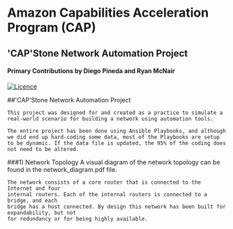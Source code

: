 # Amazon Capabilities Acceleration Program (CAP)
## 'CAP'Stone Network Automation Project
#### Primary Contributions by Diego Pineda and Ryan McNair
[![Licence](https://img.shields.io/github/license/larymak/Python-project-Scripts)](https://www.gnu.org/licenses/gpl-3.0.en.html)


##'CAP'Stone Network Automation Project

    This project was designed for and created as a practice to simulate a 
    real-world scenario for building a network using automation tools.

    The entire project has been done using Ansible Playbooks, and although
    we did end up hard-coding some data, most of the Playbooks are setup
    to be dynamic. If the data file is updated, the 95% of the coding does
    not need to be altered.

###1) Network Topology
    A visual diagram of the network topology can be found in the network_diagram.pdf file.
    
    The network consists of a core router that is connected to the Internet and four
    internal routers. Each of the internal routers is connected to a bridge, and each
    bridge has a host connected. By design this network has been built for expandability, but not
    for redundancy or for being highly available.

    